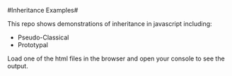 #Inheritance Examples#

This repo shows demonstrations of inheritance in javascript including:

* Pseudo-Classical
* Prototypal

Load one of the html files in the browser and open your console to see the output.